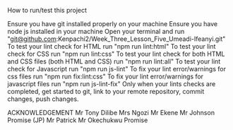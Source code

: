 How to run/test this project

Ensure you have git installed properly on your machine
Ensure you have node js installed in your machine
Open your terminal and run "git@github.com:Kenpachi2/Week_Three_Lesson_Five_Umeadi-Ifeanyi.git"
To test your lint check for HTML run "npm run lint:html"
To test your lint check for CSS run "npm run lint:css"
To test your lint check for both HTML and CSS files (both HTML and CSS) run "npm run lint:all"
To test your lint check for Javascript run "npm run js-lint"
To fix your lint error/warnings for css files run "npm run fix:lint:css"
To fix your lint error/warnings for javascript files run "npm run js-lint-fix"
Only when your lints checks are completed, get started to git, link to your remote repository, commit changes, push changes.

ACKNOWLEDGEMENT
Mr Tony Dilibe
Mrs Ngozi
Mr Ekene
Mr Johnson Promise (JP)
Mr Patrick
Mr Okechukwu Promise